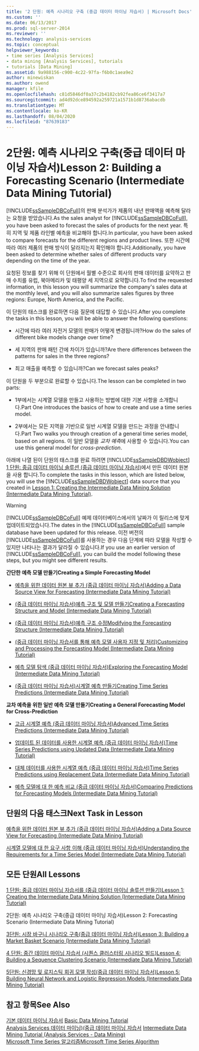 ```yaml
---
title: '2 단원: 예측 시나리오 구축 (중급 데이터 마이닝 자습서) | Microsoft Docs'
ms.custom: ''
ms.date: 06/13/2017
ms.prod: sql-server-2014
ms.reviewer: ''
ms.technology: analysis-services
ms.topic: conceptual
helpviewer_keywords:
- time series [Analysis Services]
- data mining [Analysis Services], tutorials
- tutorials [Data Mining]
ms.assetid: 9a988156-c900-4c22-97fa-f6b0c1aea9e2
author: minewiskan
ms.author: owend
manager: kfile
ms.openlocfilehash: c81d5846df0a37c2b4182cb92fea86ce6f3417a7
ms.sourcegitcommit: ad4d92dce894592a259721a1571b1d8736abacdb
ms.translationtype: MT
ms.contentlocale: ko-KR
ms.lasthandoff: 08/04/2020
ms.locfileid: "87639183"
---
```

# <a name="lesson-2-building-a-forecasting-scenario-intermediate-data-mining-tutorial"></a><span data-ttu-id="701ef-102">2단원: 예측 시나리오 구축(중급 데이터 마이닝 자습서)</span><span class="sxs-lookup"><span data-stu-id="701ef-102">Lesson 2: Building a Forecasting Scenario (Intermediate Data Mining Tutorial)</span></span>
  <span data-ttu-id="701ef-103">[!INCLUDE[ssSampleDBCoFull](../includes/sssampledbcofull-md.md)]의 판매 분석가가 제품의 내년 판매액을 예측해 달라는 요청을 받았습니다.</span><span class="sxs-lookup"><span data-stu-id="701ef-103">As the sales analyst for [!INCLUDE[ssSampleDBCoFull](../includes/sssampledbcofull-md.md)], you have been asked to forecast the sales of products for the next year.</span></span> <span data-ttu-id="701ef-104">특히 지역 및 제품 라인별 예측을 비교해야 합니다.</span><span class="sxs-lookup"><span data-stu-id="701ef-104">In particular, you have been asked to compare forecasts for the different regions and product lines.</span></span> <span data-ttu-id="701ef-105">또한 시간에 따라 여러 제품의 판매 방식이 달라지는지 확인해야 합니다.</span><span class="sxs-lookup"><span data-stu-id="701ef-105">Additionally, you have been asked to determine whether sales of different products vary depending on the time of the year.</span></span>  
  
 <span data-ttu-id="701ef-106">요청된 정보를 찾기 위해 이 단원에서 월별 수준으로 회사의 판매 데이터를 요약하고 판매 수치를 유럽, 북아메리카 및 태평양 세 지역으로 요약합니다.</span><span class="sxs-lookup"><span data-stu-id="701ef-106">To find the requested information, in this lesson you will summarize the company's sales data at the monthly level, and you will also summarize sales figures by three regions: Europe, North America, and the Pacific.</span></span>  
  
 <span data-ttu-id="701ef-107">이 단원의 태스크를 완료하면 다음 질문에 대답할 수 있습니다.</span><span class="sxs-lookup"><span data-stu-id="701ef-107">After you complete the tasks in this lesson, you will be able to answer the following questions:</span></span>  
  
-   <span data-ttu-id="701ef-108">시간에 따라 여러 자전거 모델의 판매가 어떻게 변경됩니까?</span><span class="sxs-lookup"><span data-stu-id="701ef-108">How do the sales of different bike models change over time?</span></span>  
  
-   <span data-ttu-id="701ef-109">세 지역의 판매 패턴 간에 차이가 있습니까?</span><span class="sxs-lookup"><span data-stu-id="701ef-109">Are there differences between the patterns for sales in the three regions?</span></span>  
  
-   <span data-ttu-id="701ef-110">최고 매출을 예측할 수 있습니까?</span><span class="sxs-lookup"><span data-stu-id="701ef-110">Can we forecast sales peaks?</span></span>  
  
 <span data-ttu-id="701ef-111">이 단원을 두 부분으로 완료할 수 있습니다.</span><span class="sxs-lookup"><span data-stu-id="701ef-111">The lesson can be completed in two parts:</span></span>  
  
-   <span data-ttu-id="701ef-112">1부에서는 시계열 모델을 만들고 사용하는 방법에 대한 기본 사항을 소개합니다.</span><span class="sxs-lookup"><span data-stu-id="701ef-112">Part One introduces the basics of how to create and use a time series model.</span></span>  
  
-   <span data-ttu-id="701ef-113">2부에서는 모든 지역을 기반으로 일반 시계열 모델을 만드는 과정을 안내합니다.</span><span class="sxs-lookup"><span data-stu-id="701ef-113">Part Two walks you through creation of a general time series model, based on all regions.</span></span> <span data-ttu-id="701ef-114">이 일반 모델을 *교차 예측*에 사용할 수 있습니다.</span><span class="sxs-lookup"><span data-stu-id="701ef-114">You can use this general model for *cross-prediction*.</span></span>  
  
 <span data-ttu-id="701ef-115">아래에 나열 된이 단원의 태스크를 완료 하려면 [!INCLUDE[ssSampleDBDWobject](../includes/sssampledbdwobject-md.md)] [1 단원: 중급 데이터 마이닝 솔루션 &#40;중급 데이터 마이닝 자습서&#41;](../../2014/tutorials/lesson-1-create-solution-intermediate-data-mining-tutorial.md)에서 만든 데이터 원본을 사용 합니다.</span><span class="sxs-lookup"><span data-stu-id="701ef-115">To complete the tasks in this lesson, which are listed below, you will use the [!INCLUDE[ssSampleDBDWobject](../includes/sssampledbdwobject-md.md)] data source that you created in [Lesson 1: Creating the Intermediate Data Mining Solution &#40;Intermediate Data Mining Tutorial&#41;](../../2014/tutorials/lesson-1-create-solution-intermediate-data-mining-tutorial.md).</span></span>  
  
> [!WARNING]  
>  <span data-ttu-id="701ef-116">[!INCLUDE[ssSampleDBCoFull](../includes/sssampledbcofull-md.md)] 예제 데이터베이스에서의 날짜가 이 릴리스에 맞게 업데이트되었습니다.</span><span class="sxs-lookup"><span data-stu-id="701ef-116">The dates in the [!INCLUDE[ssSampleDBCoFull](../includes/sssampledbcofull-md.md)] sample database have been updated for this release.</span></span> <span data-ttu-id="701ef-117">이전 버전의 [!INCLUDE[ssSampleDBCoFull](../includes/sssampledbcofull-md.md)]를 사용하는 경우 다음 단계에 따라 모델을 작성할 수 있지만 나타나는 결과가 달라질 수 있습니다.</span><span class="sxs-lookup"><span data-stu-id="701ef-117">If you use an earlier version of [!INCLUDE[ssSampleDBCoFull](../includes/sssampledbcofull-md.md)], you can build the model following these steps, but you might see different results.</span></span>  
  
 <span data-ttu-id="701ef-118">**간단한 예측 모델 만들기**</span><span class="sxs-lookup"><span data-stu-id="701ef-118">**Creating a Simple Forecasting Model**</span></span>  
  
-   [<span data-ttu-id="701ef-119">예측을 위한 데이터 원본 뷰 추가 &#40;중급 데이터 마이닝 자습서&#41;</span><span class="sxs-lookup"><span data-stu-id="701ef-119">Adding a Data Source View for Forecasting &#40;Intermediate Data Mining Tutorial&#41;</span></span>](../../2014/tutorials/adding-a-data-source-view-for-forecasting-intermediate-data-mining-tutorial.md)  
  
-   [<span data-ttu-id="701ef-120">&#40;중급 데이터 마이닝 자습서&#41;예측 구조 및 모델 만들기</span><span class="sxs-lookup"><span data-stu-id="701ef-120">Creating a Forecasting Structure and Model &#40;Intermediate Data Mining Tutorial&#41;</span></span>](../../2014/tutorials/creating-a-forecasting-structure-and-model-intermediate-data-mining-tutorial.md)  
  
-   [<span data-ttu-id="701ef-121">&#40;중급 데이터 마이닝 자습서&#41;예측 구조 수정</span><span class="sxs-lookup"><span data-stu-id="701ef-121">Modifying the Forecasting Structure &#40;Intermediate Data Mining Tutorial&#41;</span></span>](../../2014/tutorials/modifying-the-forecasting-structure-intermediate-data-mining-tutorial.md)  
  
-   [<span data-ttu-id="701ef-122">&#40;중급 데이터 마이닝 자습서를 통해 예측 모델 사용자 지정 및 처리&#41;</span><span class="sxs-lookup"><span data-stu-id="701ef-122">Customizing and Processing the Forecasting Model &#40;Intermediate Data Mining Tutorial&#41;</span></span>](../../2014/tutorials/customize-process-forecasting-model-intermediate-data-mining-tutorial.md)  
  
-   [<span data-ttu-id="701ef-123">예측 모델 탐색 &#40;중급 데이터 마이닝 자습서&#41;</span><span class="sxs-lookup"><span data-stu-id="701ef-123">Exploring the Forecasting Model &#40;Intermediate Data Mining Tutorial&#41;</span></span>](../../2014/tutorials/exploring-the-forecasting-model-intermediate-data-mining-tutorial.md)  
  
-   [<span data-ttu-id="701ef-124">&#40;중급 데이터 마이닝 자습서&#41;시계열 예측 만들기</span><span class="sxs-lookup"><span data-stu-id="701ef-124">Creating Time Series Predictions &#40;Intermediate Data Mining Tutorial&#41;</span></span>](../../2014/tutorials/creating-time-series-predictions-intermediate-data-mining-tutorial.md)  
  
 <span data-ttu-id="701ef-125">**교차 예측을 위한 일반 예측 모델 만들기**</span><span class="sxs-lookup"><span data-stu-id="701ef-125">**Creating a General Forecasting Model for Cross-Prediction**</span></span>  
  
-   [<span data-ttu-id="701ef-126">고급 시계열 예측 &#40;중급 데이터 마이닝 자습서&#41;</span><span class="sxs-lookup"><span data-stu-id="701ef-126">Advanced Time Series Predictions &#40;Intermediate Data Mining Tutorial&#41;</span></span>](../../2014/tutorials/advanced-time-series-predictions-intermediate-data-mining-tutorial.md)  
  
-   [<span data-ttu-id="701ef-127">업데이트 된 데이터를 사용한 시계열 예측 &#40;중급 데이터 마이닝 자습서&#41;</span><span class="sxs-lookup"><span data-stu-id="701ef-127">Time Series Predictions using Updated Data &#40;Intermediate Data Mining Tutorial&#41;</span></span>](../../2014/tutorials/time-series-predictions-using-updated-data-intermediate-data-mining-tutorial.md)  
  
-   [<span data-ttu-id="701ef-128">대체 데이터를 사용한 시계열 예측 &#40;중급 데이터 마이닝 자습서&#41;</span><span class="sxs-lookup"><span data-stu-id="701ef-128">Time Series Predictions using Replacement Data &#40;Intermediate Data Mining Tutorial&#41;</span></span>](../../2014/tutorials/time-series-predictions-replacement-data-intermediate-data-mining.md)  
  
-   [<span data-ttu-id="701ef-129">예측 모델에 대 한 예측 비교 &#40;중급 데이터 마이닝 자습서&#41;</span><span class="sxs-lookup"><span data-stu-id="701ef-129">Comparing Predictions for Forecasting Models &#40;Intermediate Data Mining Tutorial&#41;</span></span>](../../2014/tutorials/comparing-predictions-for-forecasting-models-intermediate-data-mining-tutorial.md)  
  
## <a name="next-task-in-lesson"></a><span data-ttu-id="701ef-130">단원의 다음 태스크</span><span class="sxs-lookup"><span data-stu-id="701ef-130">Next Task in Lesson</span></span>  
 [<span data-ttu-id="701ef-131">예측을 위한 데이터 원본 뷰 추가 &#40;중급 데이터 마이닝 자습서&#41;</span><span class="sxs-lookup"><span data-stu-id="701ef-131">Adding a Data Source View for Forecasting &#40;Intermediate Data Mining Tutorial&#41;</span></span>](../../2014/tutorials/adding-a-data-source-view-for-forecasting-intermediate-data-mining-tutorial.md)  
  
 [<span data-ttu-id="701ef-132">시계열 모델에 대 한 요구 사항 이해 &#40;중급 데이터 마이닝 자습서&#41;</span><span class="sxs-lookup"><span data-stu-id="701ef-132">Understanding the Requirements for a Time Series Model &#40;Intermediate Data Mining Tutorial&#41;</span></span>](../../2014/tutorials/time-series-model-requirements-intermediate-data-mining-tutorial.md)  
  
## <a name="all-lessons"></a><span data-ttu-id="701ef-133">모든 단원</span><span class="sxs-lookup"><span data-stu-id="701ef-133">All Lessons</span></span>  
 [<span data-ttu-id="701ef-134">1 단원: 중급 데이터 마이닝 자습서를 &#40;중급 데이터 마이닝 솔루션 만들기&#41;</span><span class="sxs-lookup"><span data-stu-id="701ef-134">Lesson 1: Creating the Intermediate Data Mining Solution &#40;Intermediate Data Mining Tutorial&#41;</span></span>](../../2014/tutorials/lesson-1-create-solution-intermediate-data-mining-tutorial.md)  
  
 <span data-ttu-id="701ef-135">2단원: 예측 시나리오 구축(중급 데이터 마이닝 자습서)</span><span class="sxs-lookup"><span data-stu-id="701ef-135">Lesson 2: Forecasting Scenario (Intermediate Data Mining Tutorial)</span></span>  
  
 [<span data-ttu-id="701ef-136">3단원: 시장 바구니 시나리오 구축&#40;중급 데이터 마이닝 자습서&#41;</span><span class="sxs-lookup"><span data-stu-id="701ef-136">Lesson 3: Building a Market Basket Scenario &#40;Intermediate Data Mining Tutorial&#41;</span></span>](../../2014/tutorials/lesson-3-building-a-market-basket-scenario-intermediate-data-mining-tutorial.md)  
  
 [<span data-ttu-id="701ef-137">4 단원: 중간 데이터 마이닝 자습서 &#40;시퀀스 클러스터링 시나리오 빌드&#41;</span><span class="sxs-lookup"><span data-stu-id="701ef-137">Lesson 4: Building a Sequence Clustering Scenario &#40;Intermediate Data Mining Tutorial&#41;</span></span>](../../2014/tutorials/lesson-4-build-sequence-clustering-scenario-intermediate-data-mining.md)  
  
 [<span data-ttu-id="701ef-138">5단원: 신경망 및 로지스틱 회귀 모델 작성&#40;중급 데이터 마이닝 자습서&#41;</span><span class="sxs-lookup"><span data-stu-id="701ef-138">Lesson 5: Building Neural Network and Logistic Regression Models &#40;Intermediate Data Mining Tutorial&#41;</span></span>](../../2014/tutorials/lesson-5-build-models-intermediate-data-mining-tutorial.md)  
  
## <a name="see-also"></a><span data-ttu-id="701ef-139">참고 항목</span><span class="sxs-lookup"><span data-stu-id="701ef-139">See Also</span></span>  
 <span data-ttu-id="701ef-140">[기본 데이터 마이닝 자습서](../../2014/tutorials/basic-data-mining-tutorial.md) </span><span class="sxs-lookup"><span data-stu-id="701ef-140">[Basic Data Mining Tutorial](../../2014/tutorials/basic-data-mining-tutorial.md) </span></span>  
 <span data-ttu-id="701ef-141">[Analysis Services 데이터 마이닝&#41;&#40;중급 데이터 마이닝 자습서](../../2014/tutorials/intermediate-data-mining-tutorial-analysis-services-data-mining.md) </span><span class="sxs-lookup"><span data-stu-id="701ef-141">[Intermediate Data Mining Tutorial &#40;Analysis Services - Data Mining&#41;](../../2014/tutorials/intermediate-data-mining-tutorial-analysis-services-data-mining.md) </span></span>  
 [<span data-ttu-id="701ef-142">Microsoft Time Series 알고리즘</span><span class="sxs-lookup"><span data-stu-id="701ef-142">Microsoft Time Series Algorithm</span></span>](../../2014/analysis-services/data-mining/microsoft-time-series-algorithm.md)  
  
  
